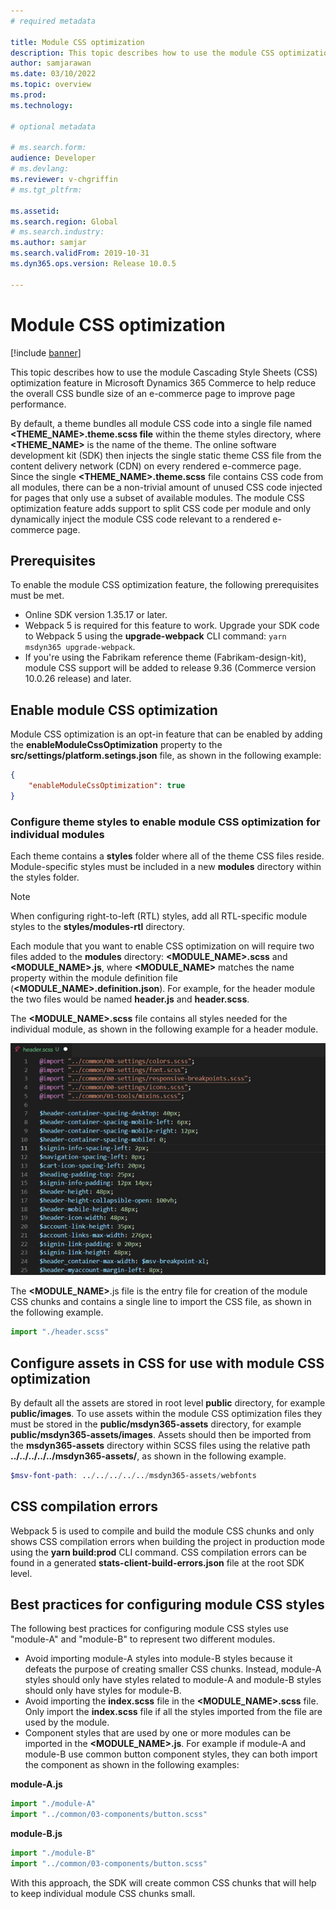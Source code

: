 ```yaml
---
# required metadata

title: Module CSS optimization
description: This topic describes how to use the module CSS optimization feature in Microsoft Dynamics 365 Commerce to help reduce the overall CSS bundle size of an e-commerce page to improve page performance.
author: samjarawan
ms.date: 03/10/2022
ms.topic: overview
ms.prod: 
ms.technology: 

# optional metadata

# ms.search.form: 
audience: Developer
# ms.devlang: 
ms.reviewer: v-chgriffin
# ms.tgt_pltfrm: 

ms.assetid: 
ms.search.region: Global
# ms.search.industry: 
ms.author: samjar
ms.search.validFrom: 2019-10-31
ms.dyn365.ops.version: Release 10.0.5

---
```

# Module CSS optimization

[!include [banner](../includes/banner.md)]

This topic describes how to use the module Cascading Style Sheets (CSS) optimization feature in Microsoft Dynamics 365 Commerce to help reduce the overall CSS bundle size of an e-commerce page to improve page performance.

By default, a theme bundles all module CSS code into a single file named **\<THEME_NAME\>.theme.scss file** within the theme styles directory, where **\<THEME_NAME\>** is the name of the theme. The online software development kit (SDK) then injects the single static theme CSS file from the content delivery network (CDN) on every rendered e-commerce page. Since the single **\<THEME_NAME\>.theme.scss** file contains CSS code from all modules, there can be a non-trivial amount of unused CSS code injected for pages that only use a subset of available modules. The module CSS optimization feature adds support to split CSS code per module and only dynamically inject the module CSS code relevant to a rendered e-commerce page.
 
## Prerequisites

To enable the module CSS optimization feature, the following prerequisites must be met.

- Online SDK version 1.35.17 or later.
- Webpack 5 is required for this feature to work. Upgrade your SDK code to Webpack 5 using the **upgrade-webpack** CLI command: ```yarn msdyn365 upgrade-webpack```.
- If you're using the Fabrikam reference theme (Fabrikam-design-kit), module CSS support will be added to release 9.36 (Commerce version 10.0.26 release) and later.
 
## Enable module CSS optimization

Module CSS optimization is an opt-in feature that can be enabled by adding the **enableModuleCssOptimization** property to the **src/settings/platform.setings.json** file, as shown in the following example:

```json
{
    "enableModuleCssOptimization": true
}
```

### Configure theme styles to enable module CSS optimization for individual modules
 
Each theme contains a **styles** folder where all of the theme CSS files reside. Module-specific styles must be included in a new **modules** directory within the styles folder.

> [!NOTE]
> When configuring right-to-left (RTL) styles, add all RTL-specific module styles to the **styles\/modules-rtl** directory.
 
Each module that you want to enable CSS optimization on will require two files added to the **modules** directory: **\<MODULE_NAME\>.scss** and **\<MODULE_NAME\>.js**, where **\<MODULE_NAME\>** matches the name property within the module definition file (**\<MODULE_NAME\>.definition.json**). For example, for the header module the two files would be named **header.js** and **header.scss**.
 
The **\<MODULE_NAME\>.scss** file contains all styles needed for the individual module, as shown in the following example for a header module.

![Example of a header.scss file](media/css-optimization-3.png)

The **\<MODULE_NAME\>**.js file is the entry file for creation of the module CSS chunks and contains a single line to import the CSS file, as shown in the following example.

```javascript
import "./header.scss"
```
 
## Configure assets in CSS for use with module CSS optimization
 
By default all the assets are stored in root level **public** directory, for example **public/images**. To use assets within the module CSS optimization files they must be stored in the **public/msdyn365-assets** directory, for example  **public/msdyn365-assets/images**. Assets should then be imported from the **msdyn365-assets** directory within SCSS files using the relative path **../../../../../msdyn365-assets/**, as shown in the following example.

```SCSS
$msv-font-path: ../../../../../msdyn365-assets/webfonts
```

## CSS compilation errors

Webpack 5 is used to compile and build the module CSS chunks and only shows CSS compilation errors when building the project in production mode using the **yarn build:prod** CLI command. CSS compilation errors can be found in a generated **stats-client-build-errors.json** file at the root SDK level.

## Best practices for configuring module CSS styles
 
The following best practices for configuring module CSS styles use "module-A" and "module-B" to represent two different modules.
 
- Avoid importing module-A styles into module-B styles because it defeats the purpose of creating smaller CSS chunks. Instead, module-A styles should only have styles related to module-A and module-B styles should only have styles for module-B.
- Avoid importing the **index.scss** file in the **\<MODULE_NAME\>.scss** file. Only import the **index.scss** file if all the styles imported from the file are used by the module.
- Component styles that are used by one or more modules can be imported in the **\<MODULE_NAME\>.js**. For example if module-A and module-B use common button component styles, they can both import the component as shown in the following examples:

**module-A.js**
```js
import "./module-A"
import "../common/03-components/button.scss"
```

**module-B.js**
```js
import "./module-B"
import "../common/03-components/button.scss"
``` 

With this approach, the SDK will create common CSS chunks that will help to keep individual module CSS chunks small.
 
